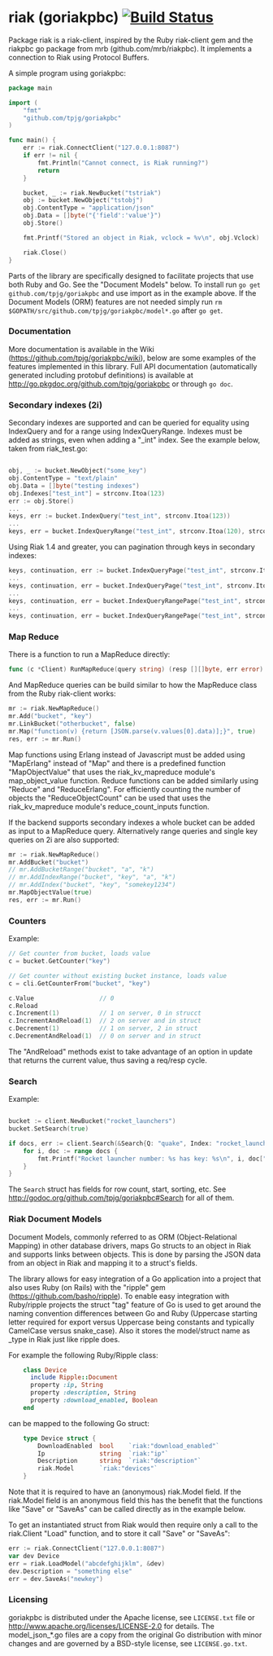 riak (goriakpbc) [![Build Status](https://travis-ci.org/tpjg/goriakpbc.png?branch=master)](https://travis-ci.org/tpjg/goriakpbc)
=======

Package riak is a riak-client, inspired by the Ruby riak-client gem and the riakpbc go package from mrb (github.com/mrb/riakpbc).
It implements a connection to Riak using Protocol Buffers.

A simple program using goriakpbc:

```go
package main

import (
	"fmt"
	"github.com/tpjg/goriakpbc"
)

func main() {
	err := riak.ConnectClient("127.0.0.1:8087")
	if err != nil {
		fmt.Println("Cannot connect, is Riak running?")
		return
	}

	bucket, _ := riak.NewBucket("tstriak")
	obj := bucket.NewObject("tstobj")
	obj.ContentType = "application/json"
	obj.Data = []byte("{'field':'value'}")
	obj.Store()

	fmt.Printf("Stored an object in Riak, vclock = %v\n", obj.Vclock)

	riak.Close()
}
```

Parts of the library are specifically designed to facilitate projects that use both Ruby and Go. See the "Document Models" below.
To install run `go get github.com/tpjg/goriakpbc` and use import as in the example above. If the Document Models (ORM) features are not needed simply run `rm $GOPATH/src/github.com/tpjg/goriakpbc/model*.go` after `go get`.

### Documentation

More documentation is available in the Wiki (https://github.com/tpjg/goriakpbc/wiki), below are some examples of the features implemented in this library. Full API documentation (automatically generated including protobuf definitions) is available at http://go.pkgdoc.org/github.com/tpjg/goriakpbc or through `go doc`.

### Secondary indexes (2i)

Secondary indexes are supported and can be queried for equality using IndexQuery and for a range using IndexQueryRange. Indexes must be added as strings, even when adding a "_int" index. See the example below, taken from riak_test.go:

```go

obj, _ := bucket.NewObject("some_key")
obj.ContentType = "text/plain"
obj.Data = []byte("testing indexes")
obj.Indexes["test_int"] = strconv.Itoa(123)
err := obj.Store()
...
keys, err := bucket.IndexQuery("test_int", strconv.Itoa(123))
...
keys, err = bucket.IndexQueryRange("test_int", strconv.Itoa(120), strconv.Itoa(130))

```

Using Riak 1.4 and greater, you can pagination through keys in secondary indexes:

```go
keys, continuation, err := bucket.IndexQueryPage("test_int", strconv.Itoa(123), 10, "")
...
keys, continuation, err = bucket.IndexQueryPage("test_int", strconv.Itoa(123), 10, continuation)
...
keys, continuation, err = bucket.IndexQueryRangePage("test_int", strconv.Itoa(120), strconv.Itoa(130), 10, "")
...
keys, continuation, err = bucket.IndexQueryRangePage("test_int", strconv.Itoa(120), strconv.Itoa(130), 10, continuation)

```

### Map Reduce

There is a function to run a MapReduce directly:
```go
func (c *Client) RunMapReduce(query string) (resp [][]byte, err error)
```

And MapReduce queries can be build similar to how the MapReduce class from the Ruby riak-client works:
```go
mr := riak.NewMapReduce()
mr.Add("bucket", "key")
mr.LinkBucket("otherbucket", false)
mr.Map("function(v) {return [JSON.parse(v.values[0].data)];}", true)
res, err := mr.Run()
```
Map functions using Erlang instead of Javascript must be added using "MapErlang" instead of "Map" and there is a predefined function "MapObjectValue" that uses the riak_kv_mapreduce module's map_object_value function. Reduce functions can be added similarly using "Reduce" and "ReduceErlang". For efficiently counting the number of objects the "ReduceObjectCount" can be used that uses the riak_kv_mapreduce module's reduce_count_inputs function.

If the backend supports secondary indexes a whole bucket can be added as input to a MapReduce query. Alternatively range queries and single key queries on 2i are also supported:
```go
mr := riak.NewMapReduce()
mr.AddBucket("bucket")
// mr.AddBucketRange("bucket", "a", "k")
// mr.AddIndexRange("bucket", "key", "a", "k")
// mr.AddIndex("bucket", "key", "somekey1234")
mr.MapObjectValue(true)
res, err := mr.Run()
```

### Counters

Example:

```go
// Get counter from bucket, loads value
c = bucket.GetCounter("key")

// Get counter without existing bucket instance, loads value
c = cli.GetCounterFrom("bucket", "key")

c.Value                  // 0
c.Reload
c.Increment(1)           // 1 on server, 0 in strucct
c.IncrementAndReload(1)  // 2 on server and in struct
c.Decrement(1)           // 1 on server, 2 in struct
c.DecrementAndReload(1)  // 0 on server and in struct
```

The "AndReload" methods exist to take advantage of an option in update that returns the current value, thus saving a req/resp cycle.

### Search

Example:

```go

bucket := client.NewBucket("rocket_launchers")
bucket.SetSearch(true)

if docs, err := client.Search(&Search{Q: "quake", Index: "rocket_launchers"}); err == nil {
    for i, doc := range docs {
        fmt.Printf("Rocket launcher number: %s has key: %s\n", i, doc["key"])
    }
}

```

The `Search` struct has fields for row count, start, sorting, etc.  See
http://godoc.org/github.com/tpjg/goriakpbc#Search for all of them.


### Riak Document Models

Document Models, commonly referred to as ORM (Object-Relational Mapping) in other database drivers, maps Go structs to an object in Riak and supports links between objects. This is done by parsing the JSON data from an object in Riak and mapping it to a struct's fields.

The library allows for easy integration of a Go application into a project that also uses Ruby (on Rails) with the "ripple" gem (https://github.com/basho/ripple). To enable easy integration with Ruby/ripple projects the struct "tag" feature of Go is used to get around the naming convention differences between Go and Ruby (Uppercase starting letter required for export versus Uppercase being constants and typically CamelCase versus snake_case). Also it stores the model/struct name as _type in Riak just like ripple does.

For example the following Ruby/Ripple class:
```ruby
    class Device
      include Ripple::Document
      property :ip, String
      property :description, String
      property :download_enabled, Boolean
    end
```
can be mapped to the following Go struct:
```go
    type Device struct {
        DownloadEnabled  bool    `riak:"download_enabled"`
        Ip               string  `riak:"ip"`
        Description      string  `riak:"description"`
        riak.Model       `riak:"devices"`
    }
```
Note that it is required to have an (anonymous) riak.Model field. If the riak.Model field is an anonymous field this has the benefit that the functions like "Save" or "SaveAs" can be called directly as in the example below.

To get an instantiated struct from Riak would then require only a call to the riak.Client "Load" function, and to store it call "Save" or "SaveAs":
```go
err := riak.ConnectClient("127.0.0.1:8087")
var dev Device 
err = riak.LoadModel("abcdefghijklm", &dev)
dev.Description = "something else"
err = dev.SaveAs("newkey")
```

### Licensing

goriakpbc is distributed under the Apache license, see `LICENSE.txt` file or http://www.apache.org/licenses/LICENSE-2.0 for details. The model_json_*.go files are a copy from the original Go distribution with minor changes and are governed by a BSD-style license, see `LICENSE.go.txt`.
